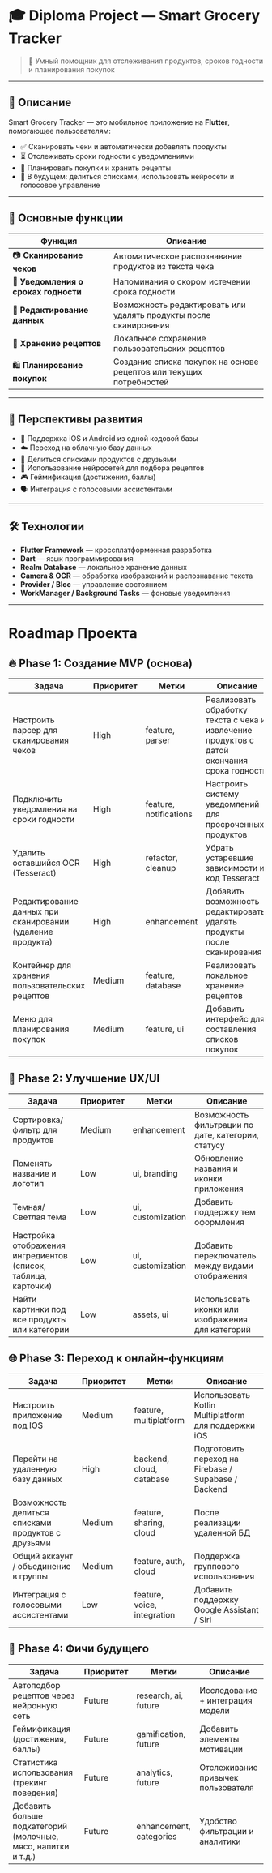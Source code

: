 # 🎓 Diploma Project — Smart Grocery Tracker

> 🧠 Умный помощник для отслеживания продуктов, сроков годности и планирования покупок

---

## 📌 Описание

Smart Grocery Tracker — это мобильное приложение на **Flutter**, помогающее пользователям:
- ✅ Сканировать чеки и автоматически добавлять продукты
- ⏳ Отслеживать сроки годности с уведомлениями
- 🛒 Планировать покупки и хранить рецепты
- 🚀 В будущем: делиться списками, использовать нейросети и голосовое управление

---

## 🧩 Основные функции

| Функция | Описание |
|--------|----------|
| 📷 **Сканирование чеков** | Автоматическое распознавание продуктов из текста чека |
| 🔔 **Уведомления о сроках годности** | Напоминания о скором истечении срока годности |
| 📝 **Редактирование данных** | Возможность редактировать или удалять продукты после сканирования |
| 📁 **Хранение рецептов** | Локальное сохранение пользовательских рецептов |
| 🛍️ **Планирование покупок** | Создание списка покупок на основе рецептов или текущих потребностей |

---

## 🚀 Перспективы развития

- 📱 Поддержка iOS и Android из одной кодовой базы  
- ☁️ Переход на облачную базу данных  
- 👥 Делиться списками продуктов с друзьями  
- 🤖 Использование нейросетей для подбора рецептов  
- 🎮 Геймификация (достижения, баллы)  
- 🗣️ Интеграция с голосовыми ассистентами  

---

## 🛠️ Технологии

- **Flutter Framework** — кроссплатформенная разработка
- **Dart** — язык программирования
- **Realm Database** — локальное хранение данных
- **Camera & OCR** — обработка изображений и распознавание текста
- **Provider / Bloc** — управление состоянием
- **WorkManager / Background Tasks** — фоновые уведомления

---

# Roadmap Проекта

## 🔥 Phase 1: Создание MVP (основа)

| Задача | Приоритет | Метки | Описание |
|-------|----------|------|----------|
| Настроить парсер для сканирования чеков | High | feature, parser | Реализовать обработку текста с чека и извлечение продуктов с датой окончания срока годности |
| Подключить уведомления на сроки годности | High | feature, notifications | Настроить систему уведомлений для просроченных продуктов |
| Удалить оставшийся OCR (Tesseract) | High | refactor, cleanup | Убрать устаревшие зависимости и код Tesseract |
| Редактирование данных при сканировании (удаление продукта) | High | enhancement | Добавить возможность редактировать/удалять продукты после сканирования |
| Контейнер для хранения пользовательских рецептов | Medium | feature, database | Реализовать локальное хранение рецептов |
| Меню для планирования покупок | Medium | feature, ui | Добавить интерфейс для составления списков покупок |

## 🧩 Phase 2: Улучшение UX/UI

| Задача | Приоритет | Метки | Описание |
|-------|----------|------|----------|
| Сортировка/фильтр для продуктов | Medium | enhancement | Возможность фильтрации по дате, категории, статусу |
| Поменять название и логотип | Low | ui, branding | Обновление названия и иконки приложения |
| Темная/Светлая тема | Low | ui, customization | Добавить поддержку тем оформления |
| Настройка отображения ингредиентов (список, таблица, карточки) | Low | ui, customization | Добавить переключатель между видами отображения |
| Найти картинки под все продукты или категории | Low | assets, ui | Использовать иконки или изображения для категорий |

## 🌐 Phase 3: Переход к онлайн-функциям

| Задача | Приоритет | Метки | Описание |
|-------|----------|------|----------|
| Настроить приложение под IOS | Medium | feature, multiplatform | Использовать Kotlin Multiplatform для поддержки iOS |
| Перейти на удаленную базу данных | High | backend, cloud, database | Подготовить переход на Firebase / Supabase / Backend |
| Возможность делиться списками продуктов с друзьями | Medium | feature, sharing, cloud | После реализации удаленной БД |
| Общий аккаунт / объединение в группы | Medium | feature, auth, cloud | Поддержка группового использования |
| Интеграция с голосовыми ассистентами | Low | feature, voice, integration | Добавить поддержку Google Assistant / Siri |

## 🧠 Phase 4: Фичи будущего

| Задача | Приоритет | Метки | Описание |
|-------|----------|------|----------|
| Автоподбор рецептов через нейронную сеть | Future | research, ai, future | Исследование + интеграция модели |
| Геймификация (достижения, баллы) | Future | gamification, future | Добавить элементы мотивации |
| Статистика использования (трекинг поведения) | Future | analytics, future | Отслеживание привычек пользователя |
| Добавить больше подкатегорий (молочные, мясо, напитки и т.д.) | Future | enhancement, categories | Удобство фильтрации и аналитики |

